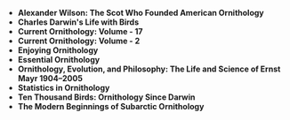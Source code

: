 <ul>
 <li><b><a target="_blank" href="https://github.com/manjunath5496/Ornithology-Books/blob/master/orn(1).pdf" style="text-decoration:none;">Alexander Wilson: The Scot Who Founded American Ornithology</a></b></li>
  
<li><b><a target="_blank" href="https://github.com/manjunath5496/Ornithology-Books/blob/master/orn(2).pdf" style="text-decoration:none;">Charles Darwin's Life with Birds</a></b></li>  
  
<li><b><a target="_blank" href="https://github.com/manjunath5496/Ornithology-Books/blob/master/orn(3).pdf" style="text-decoration:none;">Current Ornithology: Volume - 17</a></b></li>
                               
 <li><b><a target="_blank" href="https://github.com/manjunath5496/Ornithology-Books/blob/master/orn(4).pdf" style="text-decoration:none;">Current Ornithology: Volume - 2</a></b></li> 
 
  <li><b><a target="_blank" href="https://github.com/manjunath5496/Ornithology-Books/blob/master/orn(5).pdf" style="text-decoration:none;">Enjoying Ornithology</a></b></li>   

 <li><b><a target="_blank" href="https://github.com/manjunath5496/Ornithology-Books/blob/master/orn(6).pdf" style="text-decoration:none;"> Essential Ornithology</a></b></li>
                <li><b><a target="_blank" href="https://github.com/manjunath5496/Ornithology-Books/blob/master/orn(7).pdf" style="text-decoration:none;">Ornithology, Evolution, and Philosophy: The Life and Science of Ernst Mayr 1904–2005</a></b></li>  
         <li><b><a target="_blank" href="https://github.com/manjunath5496/Ornithology-Books/blob/master/orn(8).pdf" style="text-decoration:none;">Statistics in Ornithology </a></b></li>                 
 <li><b><a target="_blank" href="https://github.com/manjunath5496/Ornithology-Books/blob/master/orn(9).pdf" style="text-decoration:none;">Ten Thousand Birds: Ornithology Since Darwin </a></b></li>                              

 <li><b><a target="_blank" href="https://github.com/manjunath5496/Ornithology-Books/blob/master/orn(10).pdf" style="text-decoration:none;"> The Modern Beginnings of Subarctic Ornithology</a></b></li>
                
 
 
 
 
 
 

</ul>
